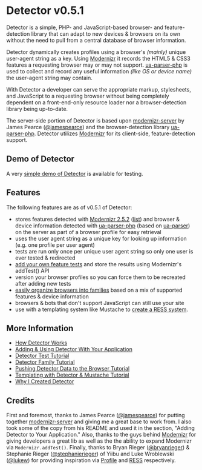 # Detector v0.5.1 #

Detector is a simple, PHP- and JavaScript-based browser- and feature-detection library that can adapt to new devices & browsers on its own without the need to pull from a central database of browser information.
	
Detector dynamically creates profiles using a browser's _(mainly)_ unique user-agent string as a key. Using [Modernizr](http://modernizr.com/) it records the HTML5 & CSS3 features a requesting browser may or may not support. [ua-parser-php](https://github.com/dmolsen/ua-parser-php) is used to collect and record any useful information _(like OS or device name)_ the user-agent string may contain. 

With Detector a developer can serve the appropriate markup, stylesheets, and JavaScript to a requesting browser without being completely dependent on a front-end-only resource loader nor a browser-detection library being up-to-date.

The server-side portion of Detector is based upon [modernizr-server](https://github.com/jamesgpearce/modernizr-server) by James Pearce ([@jamespearce](http://twitter.com/#!/jamespearce)) and the browser-detection library [ua-parser-php](https://github.com/dmolsen/ua-parser-php). Detector utilizes [Modernizr](http://www.modernizr.com/) for its client-side, feature-detection support.

## Demo of Detector ##

A very [simple demo of Detector](http://detector.dmolsen.com/) is available for testing.

## Features ##

The following features are as of v0.5.1 of Detector:

* stores features detected with [Modernizr 2.5.2](http://www.modernizr.com/) ([list](http://detector.dmolsen.com/demo/modernizr-listing/)) and browser & device information detected with [ua-parser-php](https://github.com/dmolsen/ua-parser-php) (based on [ua-parser](http://code.google.com/p/ua-parser/)) on the server as part of a browser profile for easy retrieval
* uses the user agent string as a unique key for looking up information (e.g. one profile per user agent)
* tests are run only once per unique user agent string so only one user is ever tested & redirected
* [add your own feature tests](https://github.com/dmolsen/Detector/wiki/Detector-Test-Tutorial) and store the results using Modernizr's addTest() API
* version your browser profiles so you can force them to be recreated after adding new tests
* [easily organize browsers into families](https://github.com/dmolsen/Detector/wiki/Detector-Family-Tutorial) based on a mix of supported features & device information
* browsers & bots that don't support JavaScript can still use your site
* use with a templating system like Mustache to [create a RESS system](https://github.com/dmolsen/Detector/wiki/Templating-with-Detector-&-Mustache-Tutorial).

## More Information ##

* [How Detector Works](https://github.com/dmolsen/Detector/wiki/How-Detector-Works)
* [Adding & Using Detector With Your Application](https://github.com/dmolsen/Detector/wiki/Adding-&-Using-Detector-With-Your-Application)
* [Detector Test Tutorial](https://github.com/dmolsen/Detector/wiki/Detector-Test-Tutorial)
* [Detector Family Tutorial](https://github.com/dmolsen/Detector/wiki/Detector-Family-Tutorial)
* [Pushing Detector Data to the Browser Tutorial](https://github.com/dmolsen/Detector/wiki/Pushing-Detector-Data-to-the-Browser-Tutorial)
* [Templating with Detector & Mustache Tutorial](https://github.com/dmolsen/Detector/wiki/Templating-with-Detector-&-Mustache-Tutorial)
* [Why I Created Detector](http://www.dmolsen.com/mobile-in-higher-ed/2012/01/18/introducing-detector-combining-browser-feature-detection-for-your-web-app/)

## Credits ##

First and foremost, thanks to James Pearce ([@jamespearce](http://twitter.com/jamespearce)) for putting together [modernizr-server](https://github.com/jamesgpearce/modernizr-server) and giving me a great base to work from. I also took some of the copy from his README and used it in the section, "Adding Detector to Your Application."  Also, thanks to the guys behind [Modernizr](http://www.modernizr.com/) for giving developers a great lib as well as the the ability to expand Modernizr via `Modernizr.addTest()`. Finally, thanks to Bryan Rieger ([@bryanrieger](http://twitter.com/bryanrieger)) & Stephanie Rieger ([@stephanierieger](http://twitter.com/stephanierieger)) of Yiibu and Luke Wroblewski ([@lukew](http://twitter.com/lukew)) for providing inspiration via [Profile](https://github.com/yiibu/profile) and [RESS](http://www.lukew.com/ff/entry.asp?1392) respectively.